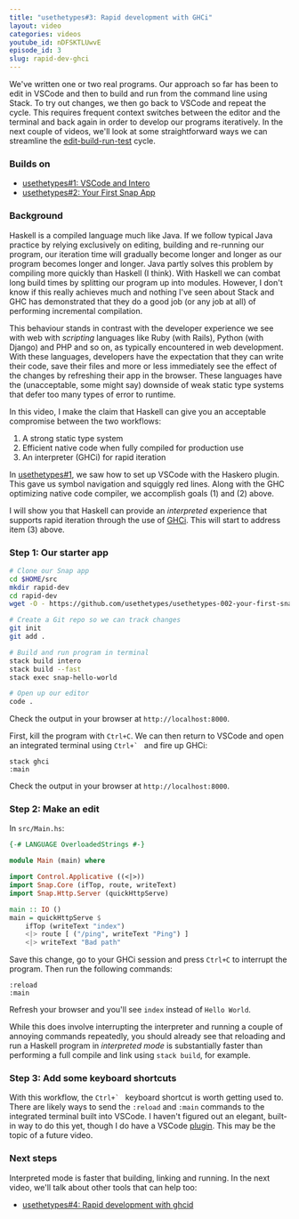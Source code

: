 ```yaml
---
title: "usethetypes#3: Rapid development with GHCi"
layout: video
categories: videos
youtube_id: nDFSKTLUwvE
episode_id: 3
slug: rapid-dev-ghci
---
```

We've written one or two real programs. Our approach so far has been to edit in VSCode and then to build and run from the command line using Stack. To try out changes, we then go back to VSCode and repeat the cycle. This requires frequent context switches between the editor and the terminal and back again in order to develop our programs iteratively. In the next couple of videos, we'll look at some straightforward ways we can streamline the [edit-build-run-test][edit-compile-link-run] cycle.

### Builds on

* [usethetypes#1: VSCode and Intero][001-vscode-intero]
* [usethetypes#2: Your First Snap App][002-your-first-snap-app]

### Background

Haskell is a compiled language much like Java. If we follow typical Java practice by relying exclusively on editing, building and re-running our program, our iteration time will gradually become longer and longer as our program becomes longer and longer. Java partly solves this problem by compiling more quickly than Haskell (I think). With Haskell we can combat long build times by splitting our program up into modules. However, I don't know if this really achieves much and nothing I've seen about Stack and GHC has demonstrated that they do a good job (or any job at all) of performing incremental compilation.

This behaviour stands in contrast with the developer experience we see with web with _scripting_ languages like Ruby (with Rails), Python (with Django) and PHP and so on, as typically encountered in web development. With these languages, developers have the expectation that they can write their code, save their files and more or less immediately see the effect of the changes by refreshing their app in the browser. These languages have the (unacceptable, some might say) downside of weak static type systems that defer too many types of error to runtime.

In this video, I make the claim that Haskell can give you an acceptable compromise between the two workflows:

1. A strong static type system
1. Efficient native code when fully compiled for production use
1. An interpreter (GHCi) for rapid iteration

In [usethetypes#1][001-vscode-intero], we saw how to set up VSCode with the Haskero plugin. This gave us symbol navigation and squiggly red lines. Along with the GHC optimizing native code compiler, we accomplish goals (1) and (2) above.

I will show you that Haskell can provide an _interpreted_ experience that supports rapid iteration through the use of [GHCi][ghci]. This will start to address item (3) above.

### Step 1: Our starter app

```bash
# Clone our Snap app
cd $HOME/src
mkdir rapid-dev
cd rapid-dev
wget -O - https://github.com/usethetypes/usethetypes-002-your-first-snap-app/archive/master.tar.gz | tar xvz --strip-components=1

# Create a Git repo so we can track changes
git init
git add .

# Build and run program in terminal
stack build intero
stack build --fast
stack exec snap-hello-world

# Open up our editor
code .
```

Check the output in your browser at `http://localhost:8000`.

First, kill the program with `Ctrl+C`. We can then return to VSCode and open an integrated terminal using ``Ctrl+` `` and fire up GHCi:

```shell
stack ghci
:main
```

Check the output in your browser at `http://localhost:8000`.

### Step 2: Make an edit

In `src/Main.hs`:

```haskell
{-# LANGUAGE OverloadedStrings #-}

module Main (main) where

import Control.Applicative ((<|>))
import Snap.Core (ifTop, route, writeText)
import Snap.Http.Server (quickHttpServe)

main :: IO ()
main = quickHttpServe $
    ifTop (writeText "index")
    <|> route [ ("/ping", writeText "Ping") ]
    <|> writeText "Bad path"
```

Save this change, go to your GHCi session and press `Ctrl+C` to interrupt the program. Then run the following commands:

```shell
:reload
:main
```

Refresh your browser and you'll see `index` instead of `Hello World`.

While this does involve interrupting the interpreter and running a couple of annoying commands repeatedly, you should already see that reloading and run a Haskell program in _interpreted mode_ is substantially faster than performing a full compile and link using `stack build`, for example.

### Step 3: Add some keyboard shortcuts

With this workflow, the ``Ctrl+` `` keyboard shortcut is worth getting used to. There are likely ways to send the `:reload` and `:main` commands to the integrated terminal built into VSCode. I haven't figured out an elegant, built-in way to do this yet, though I do have a VSCode [plugin][ghci-helper]. This may be the topic of a future video.

### Next steps

Interpreted mode is faster that building, linking and running. In the next video, we'll talk about other tools that can help too:

* [usethetypes#4: Rapid development with ghcid][004-rapid-dev-ghcid]

[001-vscode-intero]: 001-vscode-intero
[002-your-first-snap-app]: 002-your-first-snap-app
[004-rapid-dev-ghcid]: 004-rapid-dev-ghcid
[edit-compile-link-run]: http://wiki.c2.com/?EditCompileLinkRun
[ghci]: https://downloads.haskell.org/~ghc/latest/docs/html/users_guide/ghci.html
[ghci-helper]: https://marketplace.visualstudio.com/items?itemName=rcook.ghci-helper
[index]: index.md
